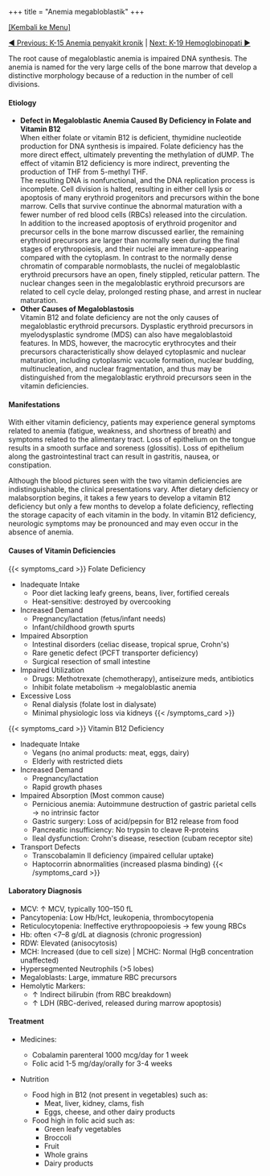 +++
title = "Anemia megabloblastik"
+++

[[Kembali ke Menu]](/HIS/)

[◄ Previous: K-15 Anemia penyakit kronik](/HIS/k15/) | [Next: K-19 Hemoglobinopati ►](/HIS/k19/)

The root cause of megaloblastic anemia is impaired DNA synthesis. The anemia is named for the very large cells of the bone marrow that develop a distinctive morphology because of a reduction in the number of cell divisions. 

#### Etiology

- **Defect in Megaloblastic Anemia Caused By Deficiency in Folate and Vitamin B12** </br> When either folate or vitamin B12 is deficient, thymidine nucleotide production for DNA synthesis is impaired. Folate deficiency has the more direct effect, ultimately preventing the methylation of dUMP. The effect of vitamin B12 deficiency is more indirect, preventing the production of THF from 5-methyl THF. </br> The resulting DNA is nonfunctional, and the DNA replication process is incomplete. Cell division is halted, resulting in either cell lysis or apoptosis of many erythroid progenitors and precursors within the bone marrow. Cells that survive continue the abnormal maturation with a fewer number of red blood cells (RBCs) released into the circulation. </br> In addition to the increased apoptosis of erythroid progenitor and precursor cells in the bone marrow discussed earlier, the remaining erythroid precursors are larger than normally seen during the final stages of erythropoiesis, and their nuclei are immature-appearing compared with the cytoplasm. In contrast to the normally dense chromatin of comparable normoblasts, the nuclei of megaloblastic erythroid precursors have an open, finely stippled, reticular pattern. The nuclear changes seen in the megaloblastic erythroid precursors are related to cell cycle delay, prolonged resting phase, and arrest in nuclear maturation.
- **Other Causes of Megaloblastosis** </br> Vitamin B12 and folate deficiency are not the only causes of megaloblastic erythroid precursors. Dysplastic erythroid precursors in myelodysplastic syndrome (MDS) can also have megaloblastoid features. In MDS, however, the macrocytic erythrocytes and their precursors characteristically show delayed cytoplasmic and nuclear maturation, including cytoplasmic vacuole formation, nuclear budding, multinucleation, and nuclear fragmentation, and thus may be distinguished from the megaloblastic erythroid precursors seen in the vitamin deficiencies. 

#### Manifestations

With either vitamin deficiency, patients may experience general symptoms related to anemia (fatigue, weakness, and shortness of breath) and symptoms related to the alimentary tract. Loss of epithelium on the tongue results in a smooth surface and soreness (glossitis). Loss of epithelium along the gastrointestinal tract can result in gastritis, nausea, or constipation.

Although the blood pictures seen with the two vitamin deficiencies are indistinguishable, the clinical presentations vary. After dietary deficiency or malabsorption begins, it takes a few years to develop a vitamin B12 deficiency but only a few months to develop a folate deficiency, reflecting the storage capacity of each vitamin in the body. In vitamin B12 deficiency, neurologic symptoms may be pronounced and may even occur in the absence of anemia.

#### Causes of Vitamin Deficiencies

{{< symptoms_card >}}
Folate Deficiency

- Inadequate Intake
	- Poor diet lacking leafy greens, beans, liver, fortified cereals
	- Heat-sensitive: destroyed by overcooking
- Increased Demand
	- Pregnancy/lactation (fetus/infant needs)
	- Infant/childhood growth spurts
- Impaired Absorption
	- Intestinal disorders (celiac disease, tropical sprue, Crohn's)
	- Rare genetic defect (PCFT transporter deficiency)
	- Surgical resection of small intestine
- Impaired Utilization
	- Drugs: Methotrexate (chemotherapy), antiseizure meds, antibiotics
	- Inhibit folate metabolism → megaloblastic anemia
- Excessive Loss
	- Renal dialysis (folate lost in dialysate)
	- Minimal physiologic loss via kidneys
{{< /symptoms_card >}}

{{< symptoms_card >}}
Vitamin B12 Deficiency

- Inadequate Intake
	- Vegans (no animal products: meat, eggs, dairy)
	- Elderly with restricted diets
- Increased Demand
	- Pregnancy/lactation
	- Rapid growth phases
- Impaired Absorption (Most common cause)
	- Pernicious anemia: Autoimmune destruction of gastric parietal cells → no intrinsic factor
	- Gastric surgery: Loss of acid/pepsin for B12 release from food
	- Pancreatic insufficiency: No trypsin to cleave R-proteins
	- Ileal dysfunction: Crohn's disease, resection (cubam receptor site)
- Transport Defects
	- Transcobalamin II deficiency (impaired cellular uptake)
	- Haptocorrin abnormalities (increased plasma binding)
{{< /symptoms_card >}}

#### Laboratory Diagnosis

- MCV: ↑ MCV, typically 100–150 fL
- Pancytopenia: Low Hb/Hct, leukopenia, thrombocytopenia
- Reticulocytopenia: Ineffective erythropoopoiesis → few young RBCs
- Hb: often <7–8 g/dL at diagnosis (chronic progression)
- RDW: Elevated (anisocytosis)
- MCH: Increased (due to cell size) | MCHC: Normal (HgB concentration unaffected)
- Hypersegmented Neutrophils (>5 lobes)
- Megaloblasts: Large, immature RBC precursors 
- Hemolytic Markers:
	- ↑ Indirect bilirubin (from RBC breakdown)
	- ↑ LDH (RBC-derived, released during marrow apoptosis)

#### Treatment

- Medicines:
	- Cobalamin parenteral 1000 mcg/day for 1 week
	- Folic acid 1-5 mg/day/orally for 3-4 weeks

- Nutrition
	- Food high in B12 (not present in vegetables) such as:
		- Meat, liver, kidney, clams, fish
		- Eggs, cheese, and other dairy products
	- Food high in folic acid such as:
		- Green leafy vegetables
		- Broccoli
		- Fruit
		- Whole grains
		- Dairy products